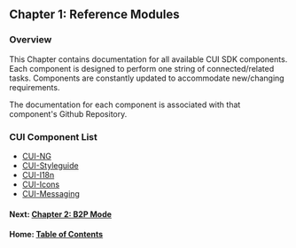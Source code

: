 ## Chapter 1: Reference Modules

### Overview

This Chapter contains documentation for all available CUI SDK components. Each component is designed to perform one string of connected/related tasks. Components are constantly updated to accommodate new/changing requirements.

The documentation for each component is associated with that component's Github Repository.

### CUI Component List

* [CUI-NG](https://github.com/thirdwavellc/cui-ng/)
* [CUI-Styleguide](https://github.com/thirdwavellc/cui-styleguide)
* [CUI-I18n](https://github.com/thirdwavellc/cui-i18n)
* [CUI-Icons](https://github.com/thirdwavellc/cui-icons)
* [CUI-Messaging](https://github.com/thirdwavellc/cui-messaging)

#### Next: [Chapter 2: B2P Mode](chapter_2_b2p_mode.md)
#### Home: [Table of Contents](README.md)
